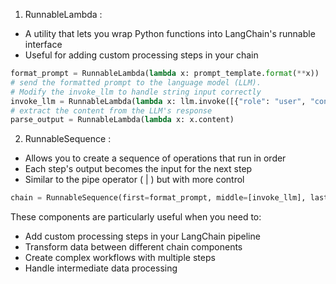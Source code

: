 1. RunnableLambda :
- A utility that lets you wrap Python functions into LangChain's runnable interface
- Useful for adding custom processing steps in your chain

```python
format_prompt = RunnableLambda(lambda x: prompt_template.format(**x))
# send the formatted prompt to the language model (LLM).
# Modify the invoke_llm to handle string input correctly
invoke_llm = RunnableLambda(lambda x: llm.invoke([{"role": "user", "content": x}]))
# extract the content from the LLM's response
parse_output = RunnableLambda(lambda x: x.content)

```

2. RunnableSequence :
- Allows you to create a sequence of operations that run in order
- Each step's output becomes the input for the next step
- Similar to the pipe operator ( | ) but with more control

```python
chain = RunnableSequence(first=format_prompt, middle=[invoke_llm], last=parse_output)
```

These components are particularly useful when you need to:
- Add custom processing steps in your LangChain pipeline
- Transform data between different chain components
- Create complex workflows with multiple steps
- Handle intermediate data processing